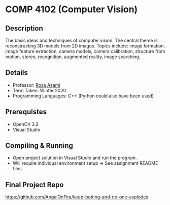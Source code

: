 # COMP 4102 (Computer Vision)

## Description 
The basic ideas and techniques of computer vision. The central theme is reconstructing 3D models from 2D images. Topics include: image formation, image feature extraction, camera models, camera calibration, structure from motion, stereo, recognition, augmented reality, image searching.

## Details
* Professor: [Rosa Azami](https://carleton.ca/scs/people/rosa-azami/)
* Term Taken: Winter 2020
* Programming Languages: C++ (Python could also have been used)

## Prerequistes
* OpenCV 3.2
* Visual Studio

## Compiling & Running
* Open project solution in Visual Studio and run the program. 
* Will require individual environment setup -> See assignment README files.

## Final Project Repo
https://github.com/AngelOnFira/keep-botting-and-no-one-explodes